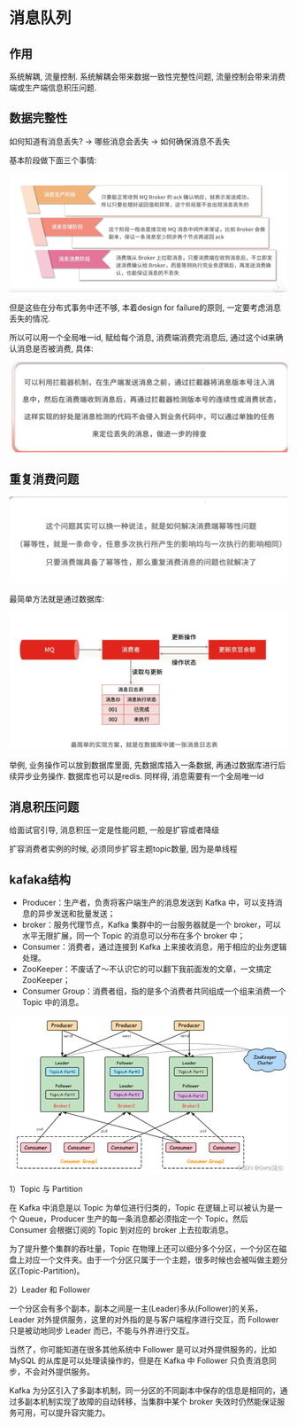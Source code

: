 # 消息队列

## 作用

系统解耦, 流量控制. 系统解耦会带来数据一致性完整性问题, 流量控制会带来消费端或生产端信息积压问题. 

## 数据完整性

如何知道有消息丢失? -> 哪些消息会丢失 -> 如何确保消息不丢失

基本阶段做下面三个事情:

![48](/Image/system_design/48.png)

但是这些在分布式事务中还不够, 本着design for failure的原则, 一定要考虑消息丢失的情况.

所以可以用一个全局唯一id, 赋给每个消息, 消费端消费完消息后, 通过这个id来确认消息是否被消费, 具体:

![48](/Image/system_design/49.png)

## 重复消费问题

![48](/Image/system_design/50.png)

最简单方法就是通过数据库:

![48](/Image/system_design/51.png)

举例, 业务操作可以放到数据库里面, 先数据库插入一条数据, 再通过数据库进行后续异步业务操作. 数据库也可以是redis. 同样得, 消息需要有一个全局唯一id

## 消息积压问题

给面试官引导, 消息积压一定是性能问题, 一般是扩容或者降级

扩容消费者实例的时候, 必须同步扩容主题topic数量, 因为是单线程

## kafaka结构

* Producer：生产者，负责将客户端生产的消息发送到 Kafka 中，可以支持消息的异步发送和批量发送；
* broker：服务代理节点，Kafka 集群中的一台服务器就是一个 broker，可以水平无限扩展，同一个 Topic 的消息可以分布在多个 broker 中；
* Consumer：消费者，通过连接到 Kafka 上来接收消息，用于相应的业务逻辑处理。
* ZooKeeper：不废话了～不认识它的可以翻下我前面发的文章，一文搞定ZooKeeper；
* Consumer Group：消费者组，指的是多个消费者共同组成一个组来消费一个 Topic 中的消息。

![48](/Image/system_design/76.png)

1）Topic 与 Partition

在 Kafka 中消息是以 Topic 为单位进行归类的，Topic 在逻辑上可以被认为是一个 Queue，Producer 生产的每一条消息都必须指定一个 Topic，然后 Consumer 会根据订阅的 Topic 到对应的 broker 上去拉取消息。

为了提升整个集群的吞吐量，Topic 在物理上还可以细分多个分区，一个分区在磁盘上对应一个文件夹。由于一个分区只属于一个主题，很多时候也会被叫做主题分区(Topic-Partition)。

2）Leader 和 Follower

一个分区会有多个副本，副本之间是一主(Leader)多从(Follower)的关系，Leader 对外提供服务，这里的对外指的是与客户端程序进行交互，而 Follower 只是被动地同步 Leader 而已，不能与外界进行交互。

当然了，你可能知道在很多其他系统中 Follower 是可以对外提供服务的，比如 MySQL 的从库是可以处理读操作的，但是在 Kafka 中 Follower 只负责消息同步，不会对外提供服务。

Kafka 为分区引入了多副本机制，同一分区的不同副本中保存的信息是相同的，通过多副本机制实现了故障的自动转移，当集群中某个 broker 失效时仍然能保证服务可用，可以提升容灾能力。
